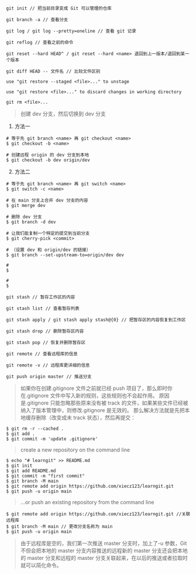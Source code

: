 `git init // 把当前目录变成 Git 可以管理的仓库`

`git branch -a // 查看分支`

`git log / git log --pretty=oneline // 查看 git 记录`

`git reflog // 查看之前的命令`

`git reset --hard HEAD^ / git reset --hard <name> 退回到上一版本/退回到某一个版本`

`git diff HEAD -- 文件名 // 比较文件区别`

`use "git restore --staged <file>..." to unstage`

`use "git restore <file>..." to discard changes in working directory`

`git rm <file>...`

> 创建 dev 分支，然后切换到 dev 分支

1. 方法一

```shell
# 等于先 git branch <name> 再 git checkout <name>
$ git checkout -b <name>

# 创建远程 origin 的 dev 分支到本地
$ git checkout -b dev origin/dev
```

2. 方法二

```shell
# 等于先 git branch <name> 再 git switch <name>
$ git switch -c <name>
```

```shell
# 在 main 分支上合并 dev 分支的内容
$ git merge dev
```

```shell
# 删除 dev 分支
$ git branch -d dev
```

```shell
# 让我们能复制一个特定的提交到当前分支
$ git cherry-pick <commit>
```

```shell
# （设置 dev 和 origin/dev 的链接）
$ git branch --set-upstream-to=origin/dev dev
```

```shell
#
$
```

```shell
#
$
```

`git stash // 暂存工作区的内容`

`git stash list // 查看暂存列表`

`git stash apply / git stash apply stash@{0} // 把暂存区的内容恢复到工作区`

`git stash drop // 删除暂存区内容`

`git stash pop // 恢复并删除暂存区`

`git remote // 查看远程库的信息`

`git remote -v // 远程库更详细的信息`

`git push origin master // 推送分支`

> 如果你在创建.gitignore 文件之前就已经 push 项目了，那么即时你在.gitignore 文件中写入新的规则，这些规则也不会起作用。
> 原因是.gitignore 只能忽略那些原来没有被 track 的文件，如果某些文件已经被纳入了版本管理中，则修改.gitignore 是无效的。
> 那么解决方法就是先把本地缓存删除（改变成未 track 状态），然后再提交：

```shell
$ git rm -r --cached .
$ git add .
$ git commit -m 'update .gitignore'
```

> create a new repository on the command line

```shell
$ echo "# learngit" >> README.md
$ git init
$ git add README.md
$ git commit -m "first commit"
$ git branch -M main
$ git remote add origin https://github.com/xiecz123/learngit.git
$ git push -u origin main
```

> …or push an existing repository from the command line

```shell
$ git remote add origin https://github.com/xiecz123/learngit.git //关联远程库
$ git branch -M main // 更改分支名称为 main
$ git push -u origin main
```

> 由于远程库是空的，我们第一次推送 master 分支时，加上了-u 参数，Git 不但会把本地的 master 分支内容推送的远程新的 master 分支还会把本地的 master 分支和远程的 master 分支关联起来，在以后的推送或者拉取时就可以简化命令。

